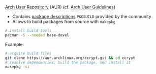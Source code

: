 



[Arch User Repository][aur] (AUR) (cf. [Arch User Guidelines][aug])

* Contains [package descriptions][pkg] `PKGBUILD` provided by the community
* Allows to build packages from source with `makepkg`

```bash
# install build tools
pacman -S --needed base-devel
```

Example:

```bash
# acquire build files
git clone https://aur.archlinux.org/ccrypt.git && cd ccrypt
# resolve dependencies, build the package, and install it
makepkg -si
```


[aur]: https://aur.archlinux.org/
[aug]: https://wiki.archlinux.org/index.php/Arch_User_Repository
[pkg]: https://wiki.archlinux.org/index.php/PKGBUILD
[aiv]: https://github.com/aur-archive

